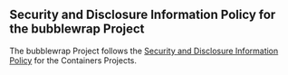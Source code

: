 ## Security and Disclosure Information Policy for the bubblewrap Project

The bubblewrap Project follows the [Security and Disclosure Information Policy](https://github.com/containers/common/blob/master/SECURITY.md) for the Containers Projects.
